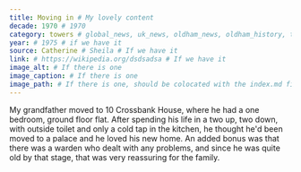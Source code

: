 ```yaml
---
title: Moving in # My lovely content
decade: 1970 # 1970
category: towers # global_news, uk_news, oldham_news, oldham_history, towers, surrounding_estate # Always exactly one category
year: # 1975 # if we have it
source: Catherine # Sheila # If we have it
link: # https://wikipedia.org/dsdsadsa # If we have it
image_alt: # If there is one
image_caption: # If there is one
image_path: # If there is one, should be colocated with the index.md file in the folder
---
```


My grandfather moved to 10 Crossbank House, where he had a one bedroom, ground floor flat. After spending his life in a two up, two down, with outside toilet and only a cold tap in the kitchen, he thought he'd been moved to a palace and he loved his new home. An added bonus was that there was a warden who dealt with any problems, and since he was quite old by that stage, that was very reassuring for the family.
